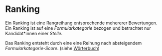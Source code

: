 # Ranking

Ein Ranking ist eine Rangreihung entsprechende mehererer Bewertungen. Ein Ranking ist auf eine _Formularkategorie_ bezogen und betrachtet nur Kandidat\*innen einer _Stelle_.

Das Ranking entsteht durch eine eine Reihung nach absteigendem _Formularkategorie-Score_. (siehe [Wörterbuch](/dictionary?id=auswertung))
